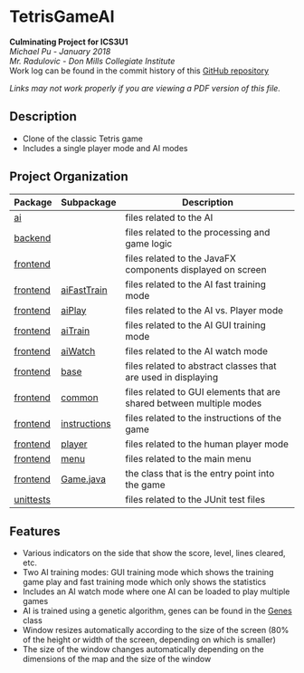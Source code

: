# TetrisGameAI
**Culminating Project for ICS3U1<br>**
_Michael Pu - January 2018<br>
Mr. Radulovic - Don Mills Collegiate Institute<br>_
Work log can be found in the commit history of this [GitHub repository](https://github.com/mchlp/TetrisGameAI)

*Links may not work properly if you are viewing a PDF version of this file.*

## Description
- Clone of the classic Tetris game
- Includes a single player mode and AI modes

## Project Organization
Package                               |Subpackage                                           | Description
---                                   |---                                                  | ---
[ai](src/main/java/ai)                |                                                     | files related to the AI
[backend](src/main/java/backend)      |                                                     | files related to the processing and game logic          
[frontend](src/main/java/frontend)    |                                                     | files related to the JavaFX components displayed on screen
[frontend](src/main/java/frontend)    |[aiFastTrain](src/main/java/frontend/aifasttrain)    | files related to the AI fast training mode
[frontend](src/main/java/fronted)      |[aiPlay](src/main/java/frontend/aiplay) | files related to the AI vs. Player mode 
[frontend](src/main/java/frontend)    |[aiTrain](src/main/java/frontend/aitrain)            | files related to the AI GUI training mode
[frontend](src/main/java/frontend)    |[aiWatch](src/main/java/frontend/aiwatch)            | files related to the AI watch mode
[frontend](src/main/java/frontend)    |[base](src/main/java/frontend/base)                  | files related to abstract classes that are used in displaying 
[frontend](src/main/java/frontend)    |[common](src/main/java/frontend/common)              | files related to GUI elements that are shared between multiple modes
[frontend](src/main/java/frontend)    |[instructions](src/main/java/fronted/instructions) | files related to the instructions of the game
[frontend](src/main/java/frontend)    |[player](src/main/java/frontend/common)              | files related to the human player mode
[frontend](src/main/java/frontend)    |[menu](src/main/java/frontend/menu)                  | files related to the main menu
[frontend](src/main/java/frontend)    |[Game.java](src/main/java/frontend/Game.java)        | the class that is the entry point into the game
[unittests](src/test/java/unittests)  |                                                      | files related to the JUnit test files

## Features
- Various indicators on the side that show the score, level, lines cleared, etc.
- Two AI training modes: GUI training mode which shows the training game play and fast training mode which only shows the statistics 
- Includes an AI watch mode where one AI can be loaded to play multiple games
- AI is trained using a genetic algorithm, genes can be found in the [Genes](/main/ai/Genes.java) class
- Window resizes automatically according to the size of the screen (80% of the height or width of the screen, depending on which is smaller)
- The size of the window changes automatically depending on the dimensions of the map and the size of the window

